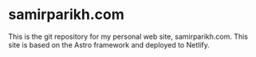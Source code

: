 # samirparikh.com

This is the git repository for my personal web site, samirparikh.com.  This site is based on the Astro framework and deployed to Netlify.